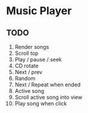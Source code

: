 # Music Player
## TODO
1. Render songs
2. Scroll top
3. Play / pause / seek
4. CD rotate
5. Next / prev
6. Random
7. Next / Repeat when ended
8. Active song
9. Scroll active song into view
10. Play song when click